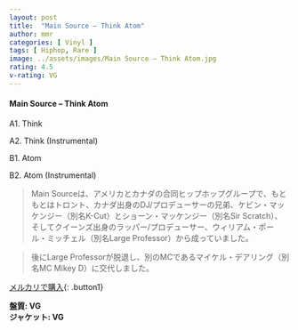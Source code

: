 ```yaml
---
layout: post
title:  "Main Source – Think Atom"
author: mmr
categories: [ Vinyl ]
tags: [ Hiphop, Rare ]
image: ../assets/images/Main Source – Think Atom.jpg
rating: 4.5
v-rating: VG
---
```


#### Main Source – Think Atom

A1. Think

A2. Think (Instrumental)

B1. Atom

B2. Atom (Instrumental)

> Main Sourceは、アメリカとカナダの合同ヒップホップグループで、もともとはトロント、カナダ出身のDJ/プロデューサーの兄弟、ケビン・マッケンジー（別名K-Cut）とショーン・マッケンジー（別名Sir Scratch）、そしてクイーンズ出身のラッパー/プロデューサー、ウィリアム・ポール・ミッチェル（別名Large Professor）から成っていました。

> 後にLarge Professorが脱退し、別のMCであるマイケル・デアリング（別名MC Mikey D）に交代しました。

[メルカリで購入](https://jp.mercari.com/item/m60450715366){: .button1}

<div class="mt-4 mb-4 d-flex align-items-center">
<strong class="mr-1">盤質: VG</strong>
</div>
<div class="mt-4 mb-4 d-flex align-items-center">
<strong class="mr-1">ジャケット: VG</strong>
</div>
